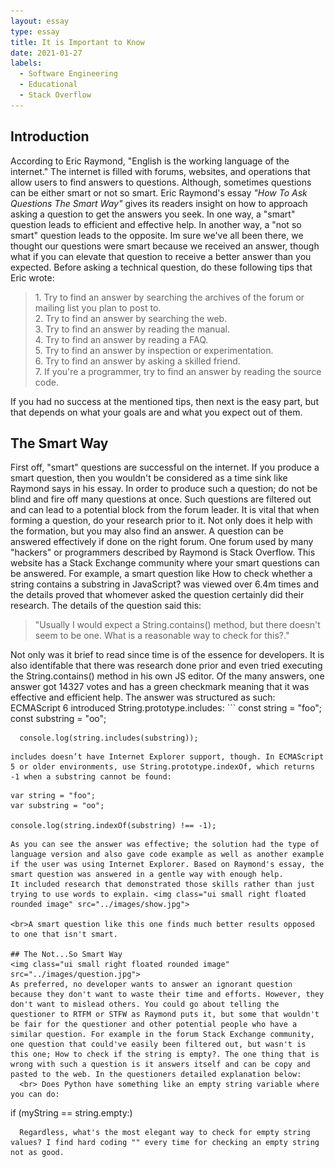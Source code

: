 ```yaml
---
layout: essay
type: essay
title: It is Important to Know
date: 2021-01-27
labels:
  - Software Engineering
  - Educational
  - Stack Overflow
---
```

## Introduction

According to Eric Raymond, "English is the working language of the internet." The internet is filled with forums, websites, and operations that allow users to find answers to questions. Although, sometimes questions can be either smart or not so smart. Eric Raymond's essay <i> "How To Ask Questions The Smart Way" </i> gives its readers insight on how to approach asking a question to get the answers you seek. In one way, a "smart" question leads to efficient and effective help. In another way, a "not so smart" question leads to the opposite. Im sure we've all been there, we thought our questions were smart because we received an answer, though what if you can elevate that question to receive a better answer than you expected. Before asking a technical question, do these following tips that Eric wrote:
<blockquote>
  1. Try to find an answer by searching the archives of the forum or mailing list you plan to post to.
  <br>2. Try to find an answer by searching the web.
  <br>3. Try to find an answer by reading the manual.
  <br>4. Try to find an answer by reading a FAQ.
  <br>5. Try to find an answer by inspection or experimentation.
  <br>6. Try to find an answer by asking a skilled friend.
  <br>7. If you're a programmer, try to find an answer by reading the source code.
</blockquote>
If you had no success at the mentioned tips, then next is the easy part, but that depends on what your goals are and what you expect out of them.

## The Smart Way

First off, "smart" questions are successful on the internet. If you produce a smart question, then you wouldn't be considered as a time sink like Raymond says in his essay. In order to produce such a question; do not be blind and fire off many questions at once. Such questions are filtered out and can lead to a potential block from the forum leader. It is vital that when forming a question, do your research prior to it. Not only does it help with the formation, but you may also find an answer. A question can be answered effectively if done on the right forum. One forum used by many "hackers" or programmers described by Raymond is Stack Overflow. This website has a Stack Exchange community where your smart questions can be answered. For example, a smart question like How to check whether a string contains a substring in JavaScript? was viewed over 6.4m times and the details proved that whomever asked the question certainly did their research. The details of the question said this:
<blockquote> "Usually I would expect a String.contains() method, but there doesn't seem to be one. What is a reasonable way to check for this?." </blockquote> Not only was it brief to read since time is of the essence for developers. It is also identifable that there was research done prior and even tried executing the String.contains() method in his own JS editor. Of the many answers, one answer got 14327 votes and has a green checkmark meaning that it was effective and efficient help. The answer was structured as such: 
<br> ECMAScript 6 introduced String.prototype.includes: 
```
      const string = "foo";
      const substring = "oo";

      console.log(string.includes(substring));
```
includes doesn’t have Internet Explorer support, though. In ECMAScript 5 or older environments, use String.prototype.indexOf, which returns -1 when a substring cannot be found:
```
    var string = "foo";
    var substring = "oo";

    console.log(string.indexOf(substring) !== -1);
```
As you can see the answer was effective; the solution had the type of language version and also gave code example as well as another example if the user was using Internet Explorer. Based on Raymond's essay, the smart question was answered in a gentle way with enough help. 
It included research that demonstrated those skills rather than just trying to use words to explain. <img class="ui small right floated rounded image" src="../images/show.jpg">

<br>A smart question like this one finds much better results opposed to one that isn't smart. 

## The Not...So Smart Way
<img class="ui small right floated rounded image" src="../images/question.jpg">
As preferred, no developer wants to answer an ignorant question because they don't want to waste their time and efforts. However, they don't want to mislead others. You could go about telling the questioner to RTFM or STFW as Raymond puts it, but some that wouldn't be fair for the questioner and other potential people who have a similar question. For example in the forum Stack Exchange community, one question that could've easily been filtered out, but wasn't is this one; How to check if the string is empty?. The one thing that is wrong with such a question is it answers itself and can be copy and pasted to the web. In the questioners detailed explanation below:
  <br> Does Python have something like an empty string variable where you can do:
```
  if (myString == string.empty:)
``` 
  Regardless, what's the most elegant way to check for empty string values? I find hard coding "" every time for checking an empty string not as good.
 
